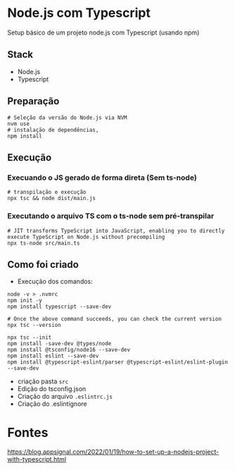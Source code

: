 # Node.js com Typescript

Setup básico de um projeto node.js com Typescript (usando npm)

## Stack

- Node.js
- Typescript

## Preparação

```shell
# Seleção da versão do Node.js via NVM
nvm use
# instalação de dependências,
npm install
```

## Execução

### Execuando o JS gerado de forma direta (Sem ts-node)

```shell
# transpilação e execução
npx tsc && node dist/main.js
```

### Executando o arquivo TS com o ts-node sem pré-transpilar

```shell
# JIT transforms TypeScript into JavaScript, enabling you to directly execute TypeScript on Node.js without precompiling
npx ts-node src/main.ts
```

## Como foi criado

- Execução dos comandos:

```shell
node -v > .nvmrc
npm init -y
npm install typescript --save-dev

# Once the above command succeeds, you can check the current version
npx tsc --version

npx tsc --init
npm install -save-dev @types/node
npm install @tsconfig/node16 --save-dev
npm install eslint --save-dev
npm install @typescript-eslint/parser @typescript-eslint/eslint-plugin --save-dev
```

- criação pasta `src`
- Edição do tsconfig.json
- Criação do arquivo `.eslintrc.js`
- Criação do .eslintignore

# Fontes

https://blog.appsignal.com/2022/01/19/how-to-set-up-a-nodejs-project-with-typescript.html
